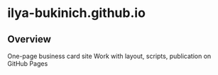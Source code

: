 # ilya-bukinich.github.io

## Overview
One-page business card site
Work with layout, scripts, publication on GitHub Pages
